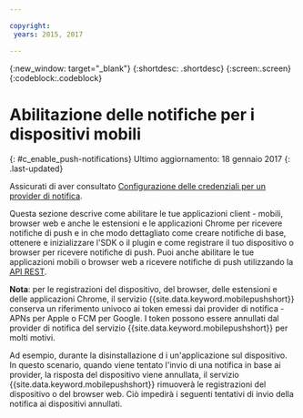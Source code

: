```yaml
---

copyright:
 years: 2015, 2017

---
```


{:new_window: target="_blank"}
{:shortdesc: .shortdesc}
{:screen:.screen}
{:codeblock:.codeblock}

# Abilitazione delle notifiche per i dispositivi mobili
{: #c_enable_push-notifications}
Ultimo aggiornamento: 18 gennaio 2017
{: .last-updated}

Assicurati di aver consultato [Configurazione delle credenziali per un provider di notifica](t__main_push_config_provider.html).

Questa sezione descrive come abilitare le tue applicazioni client - mobili, browser web e anche le estensioni e le applicazioni Chrome per ricevere notifiche di push e in che modo dettagliato come creare notifiche di base, ottenere e inizializzare l'SDK o il plugin e come registrare il tuo dispositivo o browser per ricevere notifiche di push. Puoi anche abilitare le tue applicazioni mobili o browser web a ricevere notifiche di push utilizzando la [API REST](t_restapi.html).

**Nota**: per le registrazioni del dispositivo, del browser, delle estensioni e delle applicazioni Chrome, il servizio {{site.data.keyword.mobilepushshort}} conserva un riferimento univoco ai token emessi dai provider di notifica -
APNs per Apple o FCM per Google. I token possono essere annullati dal provider di notifica del servizio {{site.data.keyword.mobilepushshort}} per molti motivi. 

Ad esempio, durante la disinstallazione d i un'applicazione sul dispositivo. In questo scenario, quando viene tentato l'invio di una notifica in base ai provider, la risposta del dispositivo viene annullata, il servizio {{site.data.keyword.mobilepushshort}} rimuoverà le registrazioni del dispositivo o del browser web. Ciò impedirà i seguenti tentativi di invio della notifica ai dispositivi annullati.

